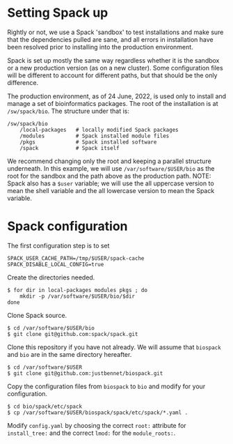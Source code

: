 # Setting Spack up

Rightly or not, we use a Spack 'sandbox' to test installations and
make sure that the dependencies pulled are sane, and all errors
in installation have been resolved prior to installing into the
production environment.

Spack is set up mostly the same way regardless whether it is the
sandbox or a new production version (as on a new cluster).  Some
configuration files will be different to account for different
paths, but that should be the only difference.

The production environment, as of 24 June, 2022, is used only to
install and manage a set of bioinformatics packages.  The root
of the installation is at `/sw/spack/bio`.  The structure under
that is:

```
/sw/spack/bio
    /local-packages   # locally modified Spack packages
    /modules          # Spack installed module files
    /pkgs             # Spack installed software
    /spack            # Spack itself
```

We recommend changing only the root and keeping a parallel
structure underneath.  In this example, we will use
`/var/software/$USER/bio` as the root for the sandbox and
the path above as the production path.  NOTE:  Spack also
has a `$user` variable; we will use the all uppercase version
to mean the shell variable and the all lowercase version to
mean the Spack variable.

# Spack configuration

The first configuration step is to set

```
SPACK_USER_CACHE_PATH=/tmp/$USER/spack-cache
SPACK_DISABLE_LOCAL_CONFIG=true
```

Create the directories needed.

```
$ for dir in local-packages modules pkgs ; do
    mkdir -p /var/software/$USER/bio/$dir
done
```

Clone Spack source.

```
$ cd /var/software/$USER/bio
$ git clone git@github.com:spack/spack.git
```

Clone this repository if you have not already.  We will
assume that `biospack` and `bio` are in the same directory
hereafter.

```
$ cd /var/software/$USER
$ git clone git@github.com:justbennet/biospack.git
```

Copy the configuration files from `biospack` to `bio` and
modify for your configuration.

```
$ cd bio/spack/etc/spack
$ cp /var/software/$USER/biospack/spack/etc/spack/*.yaml .
```

Modify `config.yaml` by choosing the correct `root:` attribute for
`install_tree:` and the correct `lmod:` for the `module_roots:`.

